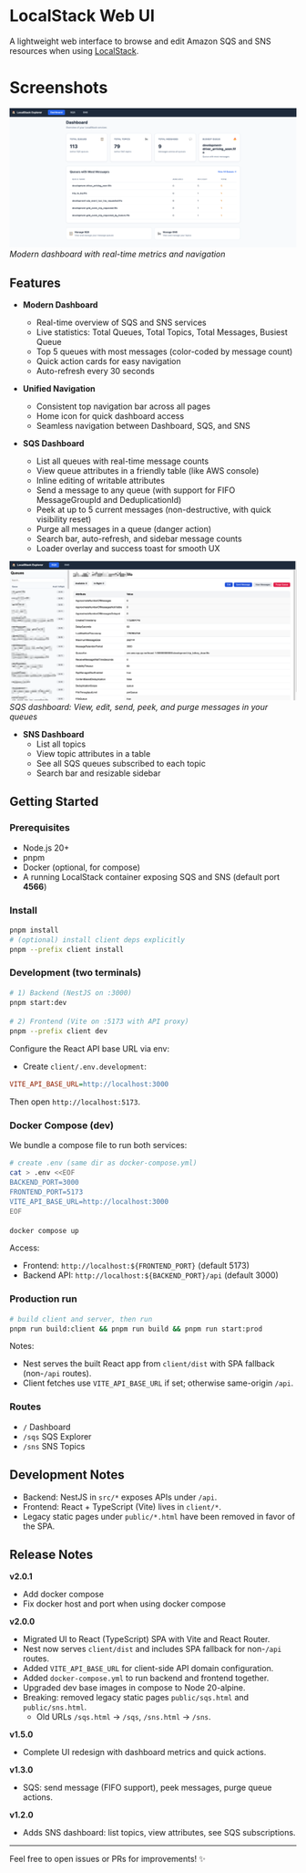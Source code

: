 # LocalStack Web UI

A lightweight web interface to browse and edit Amazon SQS and SNS resources when using [LocalStack](https://github.com/localstack/localstack).

# Screenshots

![Dashboard](public/screenshots/home.png)
*Modern dashboard with real-time metrics and navigation*

## Features

- **Modern Dashboard**
  - Real-time overview of SQS and SNS services
  - Live statistics: Total Queues, Total Topics, Total Messages, Busiest Queue
  - Top 5 queues with most messages (color-coded by message count)
  - Quick action cards for easy navigation
  - Auto-refresh every 30 seconds

- **Unified Navigation**
  - Consistent top navigation bar across all pages
  - Home icon for quick dashboard access
  - Seamless navigation between Dashboard, SQS, and SNS

- **SQS Dashboard**
  - List all queues with real-time message counts
  - View queue attributes in a friendly table (like AWS console)
  - Inline editing of writable attributes
  - Send a message to any queue (with support for FIFO MessageGroupId and DeduplicationId)
  - Peek at up to 5 current messages (non-destructive, with quick visibility reset)
  - Purge all messages in a queue (danger action)
  - Search bar, auto-refresh, and sidebar message counts
  - Loader overlay and success toast for smooth UX

![SQS Dashboard](public/screenshots/sqs-page.png)
*SQS dashboard: View, edit, send, peek, and purge messages in your queues*

- **SNS Dashboard**
  - List all topics
  - View topic attributes in a table
  - See all SQS queues subscribed to each topic
  - Search bar and resizable sidebar

## Getting Started

### Prerequisites

- Node.js 20+
- pnpm
- Docker (optional, for compose)
- A running LocalStack container exposing SQS and SNS (default port **4566**)

### Install

```bash
pnpm install
# (optional) install client deps explicitly
pnpm --prefix client install
```

### Development (two terminals)

```bash
# 1) Backend (NestJS on :3000)
pnpm start:dev

# 2) Frontend (Vite on :5173 with API proxy)
pnpm --prefix client dev
```

Configure the React API base URL via env:

- Create `client/.env.development`:

```ini
VITE_API_BASE_URL=http://localhost:3000
```

Then open `http://localhost:5173`.

### Docker Compose (dev)

We bundle a compose file to run both services:

```bash
# create .env (same dir as docker-compose.yml)
cat > .env <<EOF
BACKEND_PORT=3000
FRONTEND_PORT=5173
VITE_API_BASE_URL=http://localhost:3000
EOF

docker compose up
```

Access:

- Frontend: `http://localhost:${FRONTEND_PORT}` (default 5173)
- Backend API: `http://localhost:${BACKEND_PORT}/api` (default 3000)

### Production run

```bash
# build client and server, then run
pnpm run build:client && pnpm run build && pnpm run start:prod
```

Notes:

- Nest serves the built React app from `client/dist` with SPA fallback (non-`/api` routes).
- Client fetches use `VITE_API_BASE_URL` if set; otherwise same-origin `/api`.

### Routes

- `/` Dashboard
- `/sqs` SQS Explorer
- `/sns` SNS Topics

## Development Notes

- Backend: NestJS in `src/*` exposes APIs under `/api`.
- Frontend: React + TypeScript (Vite) lives in `client/*`.
- Legacy static pages under `public/*.html` have been removed in favor of the SPA.

## Release Notes
**v2.0.1**
- Add docker compose
- Fix docker host and port when using docker compose

**v2.0.0**
- Migrated UI to React (TypeScript) SPA with Vite and React Router.
- Nest now serves `client/dist` and includes SPA fallback for non-`/api` routes.
- Added `VITE_API_BASE_URL` for client-side API domain configuration.
- Added `docker-compose.yml` to run backend and frontend together.
- Upgraded dev base images in compose to Node 20-alpine.
- Breaking: removed legacy static pages `public/sqs.html` and `public/sns.html`.
  - Old URLs `/sqs.html` → `/sqs`, `/sns.html` → `/sns`.

**v1.5.0**
- Complete UI redesign with dashboard metrics and quick actions.

**v1.3.0**
- SQS: send message (FIFO support), peek messages, purge queue actions.

**v1.2.0**
- Adds SNS dashboard: list topics, view attributes, see SQS subscriptions.

---

Feel free to open issues or PRs for improvements! ✨